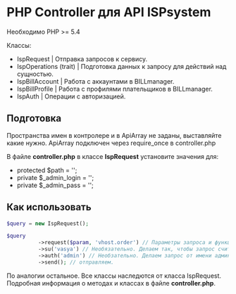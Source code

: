 # PHP Controller для API ISPsystem

Необходимо PHP >= 5.4

Классы:
* IspRequest | Отправка запросов к сервису.
* IspOperations (trait) | Подготовка данных к запросу для действий над сущностью.
* IspBillAccount | Работа с аккаунтами в BILLmanager.
* IspBillProfile | Работа с профилями плательщиков в BILLmanager.
* IspAuth | Операции с авторизацией.

## Подготовка

Пространства имен в контролере и в ApiArray не заданы, выставляйте какие нужно. ApiArray подключен через require_once в controller.php

В файле **controller.php** в классе **IspRequest** установите значения для:

* protected $path = '';
* private $_admin_login = '';
* private $_admin_pass = '';

## Как использовать

```php
$query = new IspRequest();

$query
          ->request($param, 'vhost.order') // Параметры запроса и функция.
          ->su('vasya') // Необязательно. Делаем так, чтобы запрос считался от логина vasya.
          ->auth('admin') // Необзательно. Делаем запрос от имени админа, так как у него есть права.
          ->send(); // отправляем.
```

По аналогии остальное. Все классы наследются от класса IspRequest.
Подробная информация о методах и классах в файле **controller.php**.
